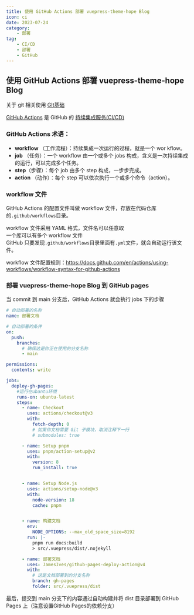 ```yaml
---
title: 使用 GitHub Actions 部署 vuepress-theme-hope Blog 
icon: ci  
date: 2023-07-24  
category: 
    - 部署
tag:   
    - CI/CD  
    - 部署  
    - GitHub
---
```


## 使用 GitHub Actions 部署 vuepress-theme-hope Blog 

关于 git  相关使用  [GIt基础](/code/基础知识/Git)

[GitHub Actions](https://github.com/features/actions) 是 GitHub 的 [持续集成服务(CI/CD)](https://www.ruanyifeng.com/blog/2015/09/continuous-integration.html)

### GitHub Actions 术语：

- **workflow** （工作流程）：持续集成一次运行的过程，就是一个 wor	kflow。
- **job** （任务）：一个 workflow 由一个或多个 jobs 构成，含义是一次持续集成的运行，可以完成多个任务。
- **step**（步骤）：每个 job 由多个 step 构成，一步步完成。
- **action** （动作）：每个 step 可以依次执行一个或多个命令（action）。

### workflow 文件

GitHub Actions 的配置文件叫做 workflow 文件，存放在代码仓库的`.github/workflows`目录。

workflow 文件采用 YAML 格式，文件名可以任意取  
一个库可以有多个 workflow 文件  
GitHub 只要发现`.github/workflows`目录里面有`.yml`文件，就会自动运行该文件。

workflow 文件配置规则：https://docs.github.com/en/actions/using-workflows/workflow-syntax-for-github-actions

### 部署 vuepress-theme-hope Blog 到 GitHub pages

当 commit 到 main 分支后，GitHub Actions 就会执行 jobs 下的步骤

```yml
# 自动部署的名称
name: 部署文档

# 自动部署的条件
on:
  push:
    branches:
      # 确保这是你正在使用的分支名称
      - main

permissions:
  contents: write

jobs:
  deploy-gh-pages:
    #运行在ubantu环境
    runs-on: ubuntu-latest 
    steps:
      - name: Checkout
        uses: actions/checkout@v3
        with:
          fetch-depth: 0
          # 如果你文档需要 Git 子模块，取消注释下一行
          # submodules: true

      - name: Setup pnpm
        uses: pnpm/action-setup@v2
        with:
          version: 8
          run_install: true


      - name: Setup Node.js
        uses: actions/setup-node@v3
        with:
          node-version: 18
          cache: pnpm


      - name: 构建文档
        env:
          NODE_OPTIONS: --max_old_space_size=8192
        run: |-
          pnpm run docs:build
          > src/.vuepress/dist/.nojekyll

      - name: 部署文档
        uses: JamesIves/github-pages-deploy-action@v4
        with:
          # 这是文档部署到的分支名称
          branch: gh-pages
          folder: src/.vuepress/dist

```

最后，提交到 main 分支下的内容通过自动构建并将 dist 目录部署到 GitHub Pages 上（注意设置GitHub Pages的依赖分支）